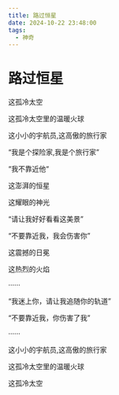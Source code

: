 ```yaml
---
title: 路过恒星
date: 2024-10-22 23:48:00
tags:
  - 神奇
---
```


# 路过恒星

这孤冷太空

这孤冷太空里的温暖火球

这小小的宇航员,这高傲的旅行家

“我是个探险家,我是个旅行家”

“我不靠近他“

这澎湃的恒星

这耀眼的神光

“请让我好好看看这美景”

“不要靠近我，我会伤害你”

这震撼的日冕

这热烈的火焰

······

“我迷上你，请让我追随你的轨道”

“不要靠近我，你伤害了我”

······

这小小的宇航员,这高傲的旅行家

这孤冷太空里的温暖火球

这孤冷太空
